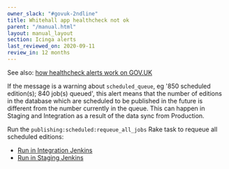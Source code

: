 ```yaml
---
owner_slack: "#govuk-2ndline"
title: Whitehall app healthcheck not ok
parent: "/manual.html"
layout: manual_layout
section: Icinga alerts
last_reviewed_on: 2020-09-11
review_in: 12 months
---
```


See also: [how healthcheck alerts work on GOV.UK](app-healthcheck-not-ok.html)

If the message is a warning about `scheduled_queue`, eg '850 scheduled
edition(s); 840 job(s) queued', this alert means that the number of
editions in the database which are scheduled to be published in the
future is different from the number currently in the queue. This can
happen in Staging and Integration as a result of the data sync from
Production.

Run the `publishing:scheduled:requeue_all_jobs` Rake task to requeue all
scheduled editions:

- [Run in Integration Jenkins](https://deploy.integration.publishing.service.gov.uk//job/run-rake-task/parambuild/?TARGET_APPLICATION=whitehall&MACHINE_CLASS=whitehall_backend&RAKE_TASK=publishing:scheduled:requeue_all_jobs)
- [Run in Staging Jenkins](https://deploy.blue.staging.govuk.digital/job/run-rake-task/parambuild/?TARGET_APPLICATION=whitehall&MACHINE_CLASS=whitehall_backend&RAKE_TASK=publishing:scheduled:requeue_all_jobs)
